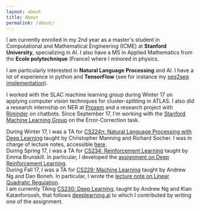 ```yaml
---
layout: about
title: About
permalink: /about/
---
```


I am currently enrolled in my 2nd year as a master's student in Computational and Mathematical Engineering (ICME) at <b>Stanford University</b>, specializing in AI. I also have a MS in Applied Mathematics from the <b>Ecole polytechnique</b> (France) where I minored in physics. 

I am particularly interested in <b>Natural Language Processing</b> and AI. I have a lot of experience in python and <b>TensorFlow</b> (see for instance my <a href="https://github.com/guillaumegenthial/im2latex">seq2seq implementation</a>).

I worked with the SLAC machine learning group during Winter 17 on applying computer vision techniques for cluster-splitting in ATLAS. I also did a research internship on NER at <a href="https://www.proxem.com/en/">Proxem</a> and a research project with <a href="https://www.riminder.net">Riminder</a> on chatbots. Since September 17, I'm working with the <a href="https://stanfordmlgroup.github.io">Stanford Machine Learning Group</a> on the Error-Correction task. 

During Winter 17, I was a TA for <a href="http://web.stanford.edu/class/cs224n/">CS224n: Natural Language Processing with Deep Learning</a> taught by Christopher Manning and Richard Socher.  I was in charge of lecture notes, accessible <a href="https://github.com/stanfordnlp/cs224n-winter17-notes">here</a>.  
During Spring 17, I was a TA for <a href="">CS234: Reinforcement Learning</a> taught by Emma Brunskill. In particular, I developed the <a href="http://web.stanford.edu/class/cs234/assignment2/index.html">assignment on Deep Reinforcement Learning</a>.  
During Fall 17, I was a TA for <a href="http://cs229.stanford.edu">CS229: Machine Learning</a> taught by Andrew Ng and Dan Boneh. In particular, I wrote the <a href="http://cs229.stanford.edu/notes/cs229-notes13.pdf">lecture note on Linear Quadratic Regulation</a>.  
I am currently TAing <a href="http://cs230.stanford.edu">CS230: Deep Learning</a>, taught by Andrew Ng and Kian Katanforoosh, that follows <a href="https://www.deeplearning.ai">deeplearning.ai</a> to which I contributed by writing one of the assignment.